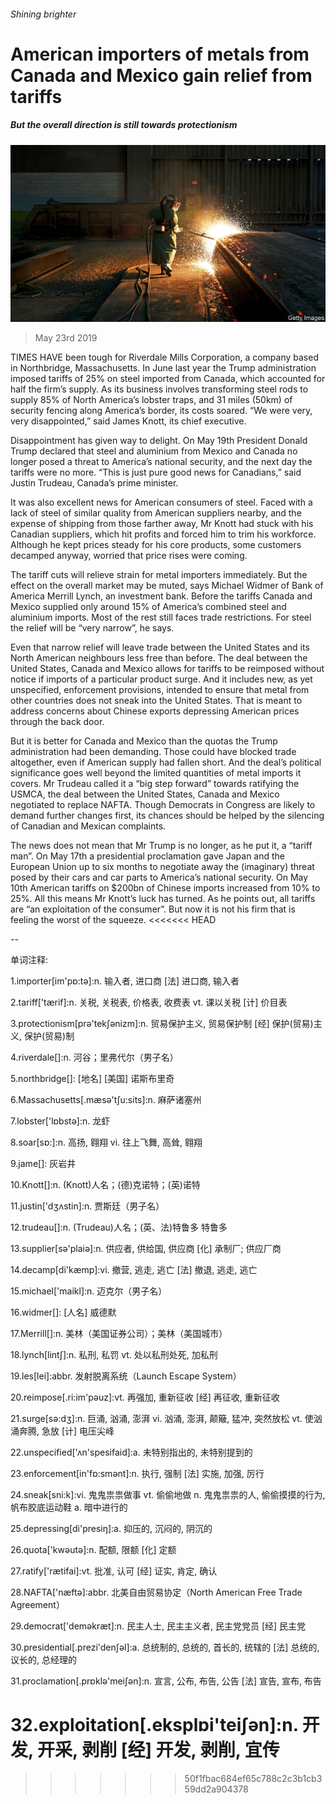 ###### Shining brighter

# American importers of metals from Canada and Mexico gain relief from tariffs 

##### But the overall direction is still towards protectionism 

![image](images/20190525_FNP002_0.jpg) 

> May 23rd 2019 

TIMES HAVE been tough for Riverdale Mills Corporation, a company based in Northbridge, Massachusetts. In June last year the Trump administration imposed tariffs of 25% on steel imported from Canada, which accounted for half the firm’s supply. As its business involves transforming steel rods to supply 85% of North America’s lobster traps, and 31 miles (50km) of security fencing along America’s border, its costs soared. “We were very, very disappointed,” said James Knott, its chief executive. 

Disappointment has given way to delight. On May 19th President Donald Trump declared that steel and aluminium from Mexico and Canada no longer posed a threat to America’s national security, and the next day the tariffs were no more. “This is just pure good news for Canadians,” said Justin Trudeau, Canada’s prime minister. 

It was also excellent news for American consumers of steel. Faced with a lack of steel of similar quality from American suppliers nearby, and the expense of shipping from those farther away, Mr Knott had stuck with his Canadian suppliers, which hit profits and forced him to trim his workforce. Although he kept prices steady for his core products, some customers decamped anyway, worried that price rises were coming. 

The tariff cuts will relieve strain for metal importers immediately. But the effect on the overall market may be muted, says Michael Widmer of Bank of America Merrill Lynch, an investment bank. Before the tariffs Canada and Mexico supplied only around 15% of America’s combined steel and aluminium imports. Most of the rest still faces trade restrictions. For steel the relief will be “very narrow”, he says. 

Even that narrow relief will leave trade between the United States and its North American neighbours less free than before. The deal between the United States, Canada and Mexico allows for tariffs to be reimposed without notice if imports of a particular product surge. And it includes new, as yet unspecified, enforcement provisions, intended to ensure that metal from other countries does not sneak into the United States. That is meant to address concerns about Chinese exports depressing American prices through the back door. 

But it is better for Canada and Mexico than the quotas the Trump administration had been demanding. Those could have blocked trade altogether, even if American supply had fallen short. And the deal’s political significance goes well beyond the limited quantities of metal imports it covers. Mr Trudeau called it a “big step forward” towards ratifying the USMCA, the deal between the United States, Canada and Mexico negotiated to replace NAFTA. Though Democrats in Congress are likely to demand further changes first, its chances should be helped by the silencing of Canadian and Mexican complaints. 

The news does not mean that Mr Trump is no longer, as he put it, a “tariff man”. On May 17th a presidential proclamation gave Japan and the European Union up to six months to negotiate away the (imaginary) threat posed by their cars and car parts to America’s national security. On May 10th American tariffs on $200bn of Chinese imports increased from 10% to 25%. All this means Mr Knott’s luck has turned. As he points out, all tariffs are “an exploitation of the consumer”. But now it is not his firm that is feeling the worst of the squeeze. 
<<<<<<< HEAD

-- 

 单词注释:

1.importer[im'pɒ:tә]:n. 输入者, 进口商 [法] 进口商, 输入者 

2.tariff['tærif]:n. 关税, 关税表, 价格表, 收费表 vt. 课以关税 [计] 价目表 

3.protectionism[prә'tekʃәnizm]:n. 贸易保护主义, 贸易保护制 [经] 保护(贸易)主义, 保护(贸易)制 

4.riverdale[]:n. 河谷；里弗代尔（男子名） 

5.northbridge[]: [地名] [美国] 诺斯布里奇 

6.Massachusetts[.mæsә'tʃu:sits]:n. 麻萨诸塞州 

7.lobster['lɒbstә]:n. 龙虾 

8.soar[sɒ:]:n. 高扬, 翱翔 vi. 往上飞舞, 高耸, 翱翔 

9.jame[]: 灰岩井 

10.Knott[]:n. (Knott)人名；(德)克诺特；(英)诺特 

11.justin['dʒʌstin]:n. 贾斯廷（男子名） 

12.trudeau[]:n. (Trudeau)人名；(英、法)特鲁多 特鲁多 

13.supplier[sә'plaiә]:n. 供应者, 供给国, 供应商 [化] 承制厂; 供应厂商 

14.decamp[di'kæmp]:vi. 撤营, 逃走, 逃亡 [法] 撤退, 逃走, 逃亡 

15.michael['maikl]:n. 迈克尔（男子名） 

16.widmer[]: [人名] 威德默 

17.Merrill[]:n. 美林（美国证券公司）；美林（美国城市） 

18.lynch[lintʃ]:n. 私刑, 私罚 vt. 处以私刑处死, 加私刑 

19.les[lei]:abbr. 发射脱离系统（Launch Escape System） 

20.reimpose[.ri:im'pәuz]:vt. 再强加, 重新征收 [经] 再征收, 重新征收 

21.surge[sә:dʒ]:n. 巨涌, 汹涌, 澎湃 vi. 汹涌, 澎湃, 颠簸, 猛冲, 突然放松 vt. 使汹涌奔腾, 急放 [计] 电压尖峰 

22.unspecified['ʌn'spesifaid]:a. 未特别指出的, 未特别提到的 

23.enforcement[in'fɒ:smәnt]:n. 执行, 强制 [法] 实施, 加强, 厉行 

24.sneak[sni:k]:vi. 鬼鬼祟祟做事 vt. 偷偷地做 n. 鬼鬼祟祟的人, 偷偷摸摸的行为, 帆布胶底运动鞋 a. 暗中进行的 

25.depressing[di'presiŋ]:a. 抑压的, 沉闷的, 阴沉的 

26.quota['kwәutә]:n. 配额, 限额 [化] 定额 

27.ratify['rætifai]:vt. 批准, 认可 [经] 证实, 肯定, 确认 

28.NAFTA['næftə]:abbr. 北美自由贸易协定（North American Free Trade Agreement） 

29.democrat['demәkræt]:n. 民主人士, 民主主义者, 民主党党员 [经] 民主党 

30.presidential[.prezi'denʃәl]:a. 总统制的, 总统的, 首长的, 统辖的 [法] 总统的, 议长的, 总经理的 

31.proclamation[.prɒklә'meiʃәn]:n. 宣言, 公布, 布告, 公告 [法] 宣告, 宣布, 布告 

32.exploitation[.eksplɒi'teiʃәn]:n. 开发, 开采, 剥削 [经] 开发, 剥削, 宜传 
=======
>>>>>>> 50f1fbac684ef65c788c2c3b1cb359dd2a904378

